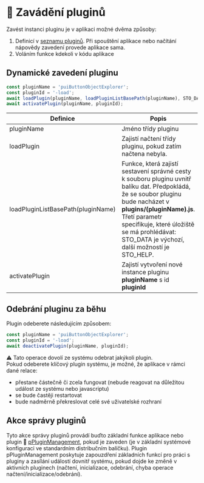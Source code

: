 # 📑 Zavádění pluginů

Zavést instanci pluginu je v aplikaci možné dvěma způsoby:

1. Definicí v [seznamu pluginů][plugins]. Při spouštění aplikace nebo načítání nápovědy zavedení provede aplikace sama.
2. Voláním funkce kdekoli v kódu aplikace

## Dynamické zavedení pluginu

```javascript
const pluginName = 'puiButtonObjectExplorer';
const pluginId = '-load';
await loadPlugin(pluginName, loadPluginListBasePath(pluginName), STO_DATA);
await activatePlugin(pluginName, pluginId);
```

| Definice | Popis |
|---|---|
| pluginName | Jméno třídy pluginu |
| loadPlugin | Zajistí načtení třídy pluginu, pokud zatím načtena nebyla. |
| loadPluginListBasePath(pluginName) | Funkce, která zajistí sestavení správné cesty k souboru pluginu uvnitř balíku dat. Předpokládá, že se soubor pluginu bude nacházet v **plugins/(pluginName).js**. Třetí parametr specifikuje, které úložiště se má prohlédávat: STO_DATA je výchozí, další možností je STO_HELP. |
| activatePlugin | Zajistí vytvoření nové instance pluginu **pluginName** s id **pluginId** |

## Odebrání pluginu za běhu

Plugin odeberete následujícím způsobem:

```javascript
const pluginName = 'puiButtonObjectExplorer';
const pluginId = '-load';
await deactivatePlugin(pluginName, pluginId);
```

⚠️ Tato operace dovolí ze systému odebrat jakýkoli plugin.  
Pokud odeberete klíčový plugin systému, je možné, že aplikace v rámci dané relace:

- přestane částečně či zcela fungovat (nebude reagovat na důležitou událost ze systému nebo javascriptu)
- se bude častěji restartovat
- bude nadměrně překreslovat celé své uživatelské rozhraní

## Akce správy pluginů

Tyto akce správy pluginů provádí buďto základní funkce aplikace nebo plugin 🔌 [pPluginManagement][pPluginManagement], pokud je zaveden (je v základní systémové konfiguraci ve standardním distribučním balíčku). Plugin pPluginManagement poskytuje zapouzdření základních funkcí pro práci s pluginy a zasílání událostí dovnitř systému, pokud dojde ke změně v aktivních pluginech (načtení, inicializace, odebrání, chyba operace načtení/inicializace/odebrání).

[plugins]: plugins.lst.md "Seznam pluginů"
[pPluginManagement]: :_inst:pPluginManagement:.md "pPluginManagement"
